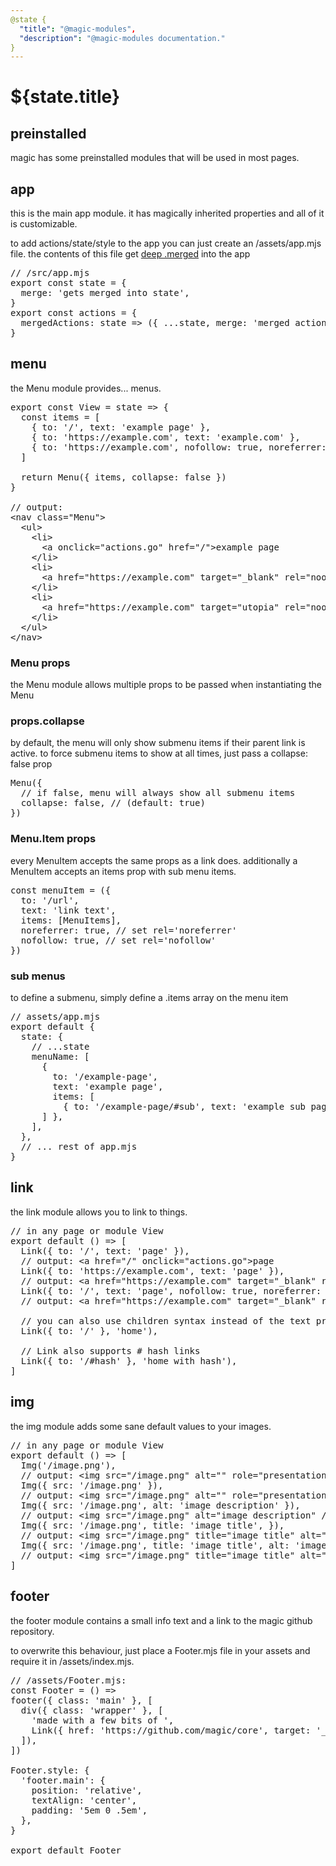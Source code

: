 ```yaml
---
@state {
  "title": "@magic-modules",
  "description": "@magic-modules documentation."
}
---
```


# ${state.title}

<h2 id='preinstalled'>preinstalled</h2>

magic has some preinstalled modules that will be used in most pages.

<h2 id='app'>app</h2>

this is the main app module.
it has magically inherited properties and all of it is customizable.

to add actions/state/style to the app you can just create an /assets/app.mjs file.
the contents of this file get
[deep .merged](https://github.com/magic/deep)
into the app

<Pre>
// /src/app.mjs
export const state = {
  merge: 'gets merged into state',
}
export const actions = {
  mergedActions: state => ({ ...state, merge: 'merged action executed' }),
}
</Pre>

<h2 id='menu'>menu</h2>

the Menu module provides... menus.

<Pre>
export const View = state => {
  const items = [
    { to: '/', text: 'example page' },
    { to: 'https://example.com', text: 'example.com' },
    { to: 'https://example.com', nofollow: true, noreferrer: true, target: 'utopia', text: 'nofollow and noref" },
  ]

  return Menu({ items, collapse: false })
}

// output:
&lt;nav class="Menu">
  &lt;ul>
    &lt;li>
      &lt;a onclick="actions.go" href="/">example page</a>
    &lt;/li>
    &lt;li>
      &lt;a href="https://example.com" target="_blank" rel="noopener">example.com</a>
    &lt;/li>
    &lt;li>
      &lt;a href="https://example.com" target="utopia" rel="noopener nofollow noreferrer">nofollow and noref</a>
    &lt;/li>
  &lt;/ul>
&lt;/nav>
</Pre>

<h3 id='menu-props'>Menu props</h3>

the Menu module allows multiple props to be passed when instantiating the Menu

<h3 id='menu-props-collapse'>props.collapse</h3>

by default, the menu will only show submenu items if their parent link is active.
to force submenu items to show at all times, just pass a collapse: false prop

<Pre>
Menu({
  // if false, menu will always show all submenu items
  collapse: false, // (default: true)
})
</Pre>

<h3 id='menu-item-props'>Menu.Item props</h3>

every MenuItem accepts the same props as a link does.
additionally a MenuItem accepts an items prop with sub menu items.

<Pre>
const menuItem = ({
  to: '/url',
  text: 'link text',
  items: [MenuItems],
  noreferrer: true, // set rel='noreferrer'
  nofollow: true, // set rel='nofollow'
})
</Pre>

<h3 id='menu-sub-menus'>sub menus</h3>

to define a submenu, simply define a .items array on the menu item

<Pre>
// assets/app.mjs
export default {
  state: {
    // ...state
    menuName: [
      {
        to: '/example-page',
        text: 'example page',
        items: [
          { to: '/example-page/#sub', text: 'example sub page' },
      ] },
    ],
  },
  // ... rest of app.mjs
}
</Pre>

<h2 id='link'>link</h2>

the link module allows you to link to things.

<Pre>
// in any page or module View
export default () => [
  Link({ to: '/', text: 'page' }),
  // output: &lt;a href="/" onclick="actions.go">page</a>
  Link({ to: 'https://example.com', text: 'page' }),
  // output: &lt;a href="https://example.com" target="_blank" rel="noopener">page</a>
  Link({ to: '/', text: 'page', nofollow: true, noreferrer: true }),
  // output: &lt;a href="https://example.com" target="_blank" rel="nofollow noreferrer noopener">page</a>

  // you can also use children syntax instead of the text prop:
  Link({ to: '/' }, 'home'),

  // Link also supports # hash links
  Link({ to: '/#hash' }, 'home with hash'),
]
</Pre>

<h2 id='img'>img</h2>

the img module adds some sane default values to your images.

<Pre>
// in any page or module View
export default () => [
  Img('/image.png'),
  // output: &lt;img src="/image.png" alt="" role="presentation"/>
  Img({ src: '/image.png' }),
  // output: &lt;img src="/image.png" alt="" role="presentation"/>
  Img({ src: '/image.png', alt: 'image description' }),
  // output: &lt;img src="/image.png" alt="image description" />
  Img({ src: '/image.png', title: 'image title', }),
  // output: &lt;img src="/image.png" title="image title" alt="image title"/>
  Img({ src: '/image.png', title: 'image title', alt: 'image alt' }),
  // output: &lt;img src="/image.png" title="image title" alt="image alt"/>
]
</Pre>

<h2 id='footer'>footer</h2>

the footer module contains a small info text and a link to the magic github repository.

to overwrite this behaviour, just place a Footer.mjs file in your assets
and require it in /assets/index.mjs.

<Pre>
// /assets/Footer.mjs:
const Footer = () =>
footer({ class: 'main' }, [
  div({ class: 'wrapper' }, [
    'made with a few bits of ',
    Link({ href: 'https://github.com/magic/core', target: '_blank', rel: 'noopener' }, 'magic'),
  ]),
])

Footer.style: {
  'footer.main': {
    position: 'relative',
    textAlign: 'center',
    padding: '5em 0 .5em',
  },
}

export default Footer
</Pre>
